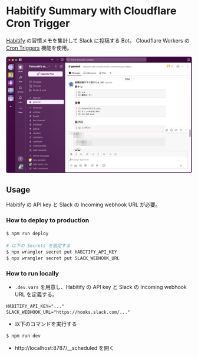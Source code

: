 # Habitify Summary with Cloudflare Cron Trigger

[Habitify](https://www.habitify.me/) の習慣メモを集計して Slack に投稿する Bot。
Cloudflare Workers の [Cron Triggers](https://developers.cloudflare.com/workers/configuration/cron-triggers) 機能を使用。

![](./screenshot.png)

## Usage

Habitify の API key と Slack の Incoming webhook URL が必要。

### How to deploy to production

```bash
$ npm run deploy

# 以下の Secrets を設定する
$ npx wrangler secret put HABITIFY_API_KEY
$ npx wrangler secret put SLACK_WEBHOOK_URL
```

### How to run locally

- `.dev.vars` を用意し、Habitify の API key と Slack の Incoming webhook URL を定義する。

```
HABITIFY_API_KEY="..."
SLACK_WEBHOOK_URL="https://hooks.slack.com/..."
```

- 以下のコマンドを実行する

```bash
$ npm run dev
```

- http://localhost:8787/__scheduled を開く
